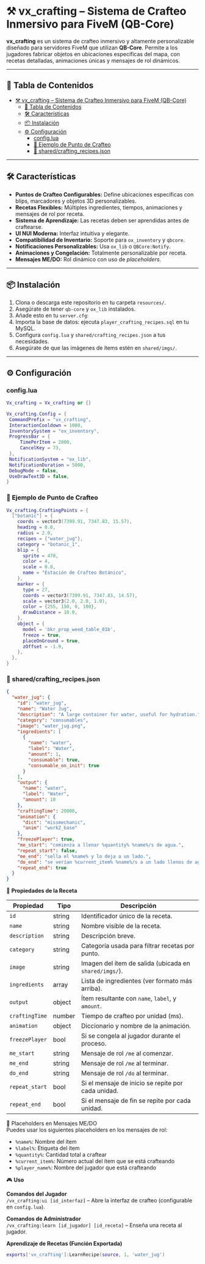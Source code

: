 # ⚒️ vx_crafting – Sistema de Crafteo Inmersivo para FiveM (QB-Core)

**vx_crafting** es un sistema de crafteo inmersivo y altamente personalizable diseñado para servidores FiveM que utilizan **QB-Core**. Permite a los jugadores fabricar objetos en ubicaciones específicas del mapa, con recetas detalladas, animaciones únicas y mensajes de rol dinámicos.

---

## 🧭 Tabla de Contenidos

- [⚒️ vx\_crafting – Sistema de Crafteo Inmersivo para FiveM (QB-Core)](#️-vx_crafting--sistema-de-crafteo-inmersivo-para-fivem-qb-core)
  - [🧭 Tabla de Contenidos](#-tabla-de-contenidos)
  - [🛠️ Características](#️-características)
  - [📦 Instalación](#-instalación)
  - [⚙️ Configuración](#️-configuración)
    - [config.lua](#configlua)
    - [🧪 Ejemplo de Punto de Crafteo](#-ejemplo-de-punto-de-crafteo)
    - [📄 shared/crafting\_recipes.json](#-sharedcrafting_recipesjson)

---

## 🛠️ Características

- **Puntos de Crafteo Configurables:** Define ubicaciones específicas con blips, marcadores y objetos 3D personalizables.  
- **Recetas Flexibles:** Múltiples ingredientes, tiempos, animaciones y mensajes de rol por receta.  
- **Sistema de Aprendizaje:** Las recetas deben ser aprendidas antes de craftearse.  
- **UI NUI Moderna:** Interfaz intuitiva y elegante.  
- **Compatibilidad de Inventario:** Soporte para `ox_inventory` y `qbcore`.  
- **Notificaciones Personalizables:** Usa `ox_lib` o `QBCore:Notify`.  
- **Animaciones y Congelación:** Totalmente personalizable por receta.  
- **Mensajes ME/DO:** Rol dinámico con uso de *placeholders*.  

---

## 📦 Instalación

1. Clona o descarga este repositorio en tu carpeta `resources/`.  
2. Asegúrate de tener `qb-core` y `ox_lib` instalados.  
3. Añade esto en tu `server.cfg`:
4. Importa la base de datos: ejecuta `player_crafting_recipes.sql` en tu MySQL.  
5. Configura `config.lua` y `shared/crafting_recipes.json` a tus necesidades.  
6. Asegúrate de que las imágenes de ítems estén en `shared/imgs/`.  

---

## ⚙️ Configuración

### config.lua

```lua
Vx_crafting = Vx_crafting or {}

Vx_crafting.Config = {
 CommandPrefix = "vx_crafting",
 InteractionCooldown = 1000,
 InventorySystem = "ox_inventory",
 ProgressBar = {
     TimePerItem = 2000,
     CancelKey = 73,
 },
 NotificationSystem = "ox_lib",
 NotificationDuration = 5000,
 DebugMode = false,
 UseDrawText3D = false,
}
```

### 🧪 Ejemplo de Punto de Crafteo

```lua
Vx_crafting.CraftingPoints = {
  ["botanic"] = {
    coords = vector3(7399.91, 7347.83, 15.57),
    heading = 0.0,
    radius = 2.0,
    recipes = {"water_jug"},
    category = "botanic_1",
    blip = {
      sprite = 478,
      color = 4,
      scale = 0.8,
      name = "Estación de Crafteo Botánico",
    },
    marker = {
      type = 27,
      coords = vector3(7399.91, 7347.83, 14.57),
      scale = vector3(2.0, 2.0, 1.0),
      color = {255, 150, 0, 100},
      drawDistance = 10.0,
    },
    object = {
      model = 'bkr_prop_weed_table_01b',
      freeze = true,
      placeOnGround = true,
      zOffset = -1.9,
    },
  },
}
```

### 📄 shared/crafting_recipes.json

```json
{
  "water_jug": {
    "id": "water_jug",
    "name": "Water Jug",
    "description": "A large container for water, useful for hydration.",
    "category": "consumables",
    "image": "water_jug.png",
    "ingredients": [
      {
        "name": "water",
        "label": "Water",
        "amount": 1,
        "consumable": true,
        "consumable_on_init": true
      }
    ],
    "output": {
      "name": "water",
      "label": "Water",
      "amount": 10
    },
    "craftingTime": 20000,
    "animation": {
      "dict": "missmechanic",
      "anim": "work2_base"
    },
    "freezePlayer": true,
    "me_start": "comienza a llenar %quantity% %name%/s de agua.",
    "repeat_start": false,
    "me_end": "sella el %name% y lo deja a un lado.",
    "do_end": "se verían %current_item% %name%/s a un lado llenos de agua.",
    "repeat_end": true
  }
}
```

🧪 **Propiedades de la Receta**

| Propiedad     | Tipo    | Descripción                                         |
|---------------|---------|-----------------------------------------------------|
| `id`          | string  | Identificador único de la receta.                   |
| `name`        | string  | Nombre visible de la receta.                         |
| `description` | string  | Descripción breve.                                   |
| `category`    | string  | Categoría usada para filtrar recetas por punto.     |
| `image`       | string  | Imagen del ítem de salida (ubicada en `shared/imgs/`). |
| `ingredients` | array   | Lista de ingredientes (ver formato más arriba).     |
| `output`      | object  | Ítem resultante con `name`, `label`, y `amount`.    |
| `craftingTime`| number  | Tiempo de crafteo por unidad (ms).                   |
| `animation`   | object  | Diccionario y nombre de la animación.                |
| `freezePlayer`| bool    | Si se congela al jugador durante el proceso.        |
| `me_start`    | string  | Mensaje de rol `/me` al comenzar.                    |
| `me_end`      | string  | Mensaje de rol `/me` al terminar.                    |
| `do_end`      | string  | Mensaje de rol `/do` al terminar.                    |
| `repeat_start`| bool    | Si el mensaje de inicio se repite por cada unidad.  |
| `repeat_end`  | bool    | Si el mensaje de fin se repite por cada unidad.     |

🧩 Placeholders en Mensajes ME/DO  
Puedes usar los siguientes placeholders en los mensajes de rol:

- `%name%`: Nombre del ítem  
- `%label%`: Etiqueta del ítem  
- `%quantity%`: Cantidad total a craftear  
- `%current_item%`: Número actual del ítem que se está crafteando
- `%player_name%`: Nombre del jugador que está crafteando

🎮 **Uso**

**Comandos del Jugador**  
`/vx_crafting:ui [id_interfaz]` – Abre la interfaz de crafteo (configurable en `config.lua`).

**Comandos de Administrador**  
`/vx_crafting:learn [id_jugador] [id_receta]` – Enseña una receta al jugador.

**Aprendizaje de Recetas (Función Exportada)**  
```lua
exports['vx_crafting']:LearnRecipe(source, 1, 'water_jug')
```
